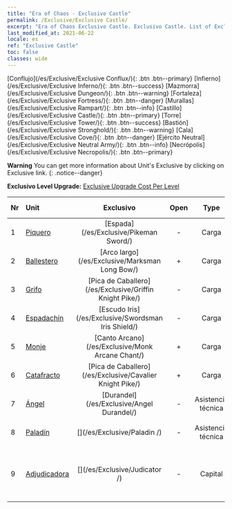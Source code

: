 ```yaml
---
title: "Era of Chaos - Exclusivo Castle"
permalink: /Exclusive/Exclusive Castle/
excerpt: "Era of Chaos Exclusivo Castle. Exclusivo Castle. List of Exclusivo Castle in Era of Chaos"
last_modified_at: 2021-06-22
locale: es
ref: "Exclusive Castle"
toc: false
classes: wide
---
```

 [Conflujo](/es/Exclusive/Exclusive Conflux/){: .btn .btn--primary} [Infierno](/es/Exclusive/Exclusive Inferno/){: .btn .btn--success} [Mazmorra](/es/Exclusive/Exclusive Dungeon/){: .btn .btn--warning} [Fortaleza](/es/Exclusive/Exclusive Fortress/){: .btn .btn--danger} [Murallas](/es/Exclusive/Exclusive Rampart/){: .btn .btn--info} [Castillo](/es/Exclusive/Exclusive Castle/){: .btn .btn--primary} [Torre](/es/Exclusive/Exclusive Tower/){: .btn .btn--success} [Bastión](/es/Exclusive/Exclusive Stronghold/){: .btn .btn--warning} [Cala](/es/Exclusive/Exclusive Cove/){: .btn .btn--danger} [Ejército Neutral](/es/Exclusive/Exclusive Neutral Army/){: .btn .btn--info} [Necrópolis](/es/Exclusive/Exclusive Necropolis/){: .btn .btn--primary} 

**Warning** You can get more information about Unit's Exclusive by clicking on Exclusive link. 
{: .notice--danger}

 **Exclusivo Level Upgrade:** [Exclusive Upgrade Cost Per Level](/Exclusive/ExclusiveUpgradeCostPerLevel/)

  | Nr |         Unit        | Exclusivo | Open  |    Type   |  Item to Rank UP      |  Aspecto   |
  |:---|:--------------------|:-------------:|:-----:|:---------:|:---------------------:|:-------:|
  | 1  | [Piquero](/es/units/Pikeman/) | [Espada](/es/Exclusive/Pikeman Sword/) | - | Carga | [Ficha de espada](/ItemsES/con_912/) | - |
  | 2  | [Ballestero](/es/units/Marksman/) | [Arco largo](/es/Exclusive/Marksman Long Bow/) | + | Carga | [Ficha de Arco Largo](/ItemsES/con_914/) | - |
  | 3  | [Grifo](/es/units/Griffin/) | [Pica de Caballero](/es/Exclusive/Griffin Knight Pike/) | - | Carga | [Ficha de Pica de Caballero](/ItemsES/con_916/) | - |
  | 4  | [Espadachín](/es/units/Swordsman/) | [Escudo Iris](/es/Exclusive/Swordsman Iris Shield/) | - | Carga | [Ficha de Escudo Iris](/ItemsES/con_913/) | - |
  | 5  | [Monje](/es/units/Monk/) | [Canto Arcano](/es/Exclusive/Monk Arcane Chant/) | + | Carga | [Ficha de Canto Arcano](/ItemsES/con_915/) | - |
  | 6  | [Catafracto](/es/units/Cavalier/) | [Pica de Caballero](/es/Exclusive/Cavalier Knight Pike/) | + | Carga | [Ficha de Pica de Caballero](/ItemsES/con_916/) | - |
  | 7  | [Ángel](/es/units/Angel/) | [Durandel](/es/Exclusive/Angel Durandel/) | - | Asistencia técnica | [Ficha de Durandel](/ItemsES/con_973/) | [Aspecto Especial de Durandel](/ItemsES/con_641/) |
  | 8  | [Paladín](/es/units/Paladin/) | [](/es/Exclusive/Paladin /) | - | Asistencia técnica | [Ficha de Valiente](/ItemsES/con_974/) | [Aspecto Especial de Valiente](/ItemsES/con_642/) |
  | 9  | [Adjudicadora](/es/units/Judicator/) | [](/es/Exclusive/Judicator /) | - | Capital | [Alma de estandarte de Resplandor del Santuario](/ItemsES/con_975/) | [Tool_210909](/ItemsES/con_643/) |
